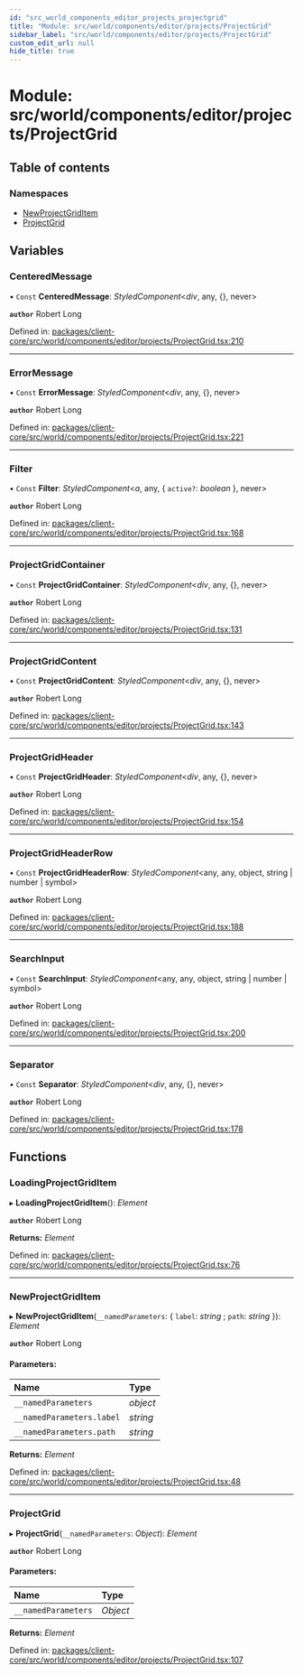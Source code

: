 ```yaml
---
id: "src_world_components_editor_projects_projectgrid"
title: "Module: src/world/components/editor/projects/ProjectGrid"
sidebar_label: "src/world/components/editor/projects/ProjectGrid"
custom_edit_url: null
hide_title: true
---
```


# Module: src/world/components/editor/projects/ProjectGrid

## Table of contents

### Namespaces

- [NewProjectGridItem](src_world_components_editor_projects_projectgrid.newprojectgriditem.md)
- [ProjectGrid](src_world_components_editor_projects_projectgrid.projectgrid.md)

## Variables

### CenteredMessage

• `Const` **CenteredMessage**: *StyledComponent*<*div*, any, {}, never\>

**`author`** Robert Long

Defined in: [packages/client-core/src/world/components/editor/projects/ProjectGrid.tsx:210](https://github.com/xr3ngine/xr3ngine/blob/673ad6a5f/packages/client-core/src/world/components/editor/projects/ProjectGrid.tsx#L210)

___

### ErrorMessage

• `Const` **ErrorMessage**: *StyledComponent*<*div*, any, {}, never\>

**`author`** Robert Long

Defined in: [packages/client-core/src/world/components/editor/projects/ProjectGrid.tsx:221](https://github.com/xr3ngine/xr3ngine/blob/673ad6a5f/packages/client-core/src/world/components/editor/projects/ProjectGrid.tsx#L221)

___

### Filter

• `Const` **Filter**: *StyledComponent*<*a*, any, { `active?`: *boolean*  }, never\>

**`author`** Robert Long

Defined in: [packages/client-core/src/world/components/editor/projects/ProjectGrid.tsx:168](https://github.com/xr3ngine/xr3ngine/blob/673ad6a5f/packages/client-core/src/world/components/editor/projects/ProjectGrid.tsx#L168)

___

### ProjectGridContainer

• `Const` **ProjectGridContainer**: *StyledComponent*<*div*, any, {}, never\>

**`author`** Robert Long

Defined in: [packages/client-core/src/world/components/editor/projects/ProjectGrid.tsx:131](https://github.com/xr3ngine/xr3ngine/blob/673ad6a5f/packages/client-core/src/world/components/editor/projects/ProjectGrid.tsx#L131)

___

### ProjectGridContent

• `Const` **ProjectGridContent**: *StyledComponent*<*div*, any, {}, never\>

**`author`** Robert Long

Defined in: [packages/client-core/src/world/components/editor/projects/ProjectGrid.tsx:143](https://github.com/xr3ngine/xr3ngine/blob/673ad6a5f/packages/client-core/src/world/components/editor/projects/ProjectGrid.tsx#L143)

___

### ProjectGridHeader

• `Const` **ProjectGridHeader**: *StyledComponent*<*div*, any, {}, never\>

**`author`** Robert Long

Defined in: [packages/client-core/src/world/components/editor/projects/ProjectGrid.tsx:154](https://github.com/xr3ngine/xr3ngine/blob/673ad6a5f/packages/client-core/src/world/components/editor/projects/ProjectGrid.tsx#L154)

___

### ProjectGridHeaderRow

• `Const` **ProjectGridHeaderRow**: *StyledComponent*<any, any, object, string \| number \| symbol\>

**`author`** Robert Long

Defined in: [packages/client-core/src/world/components/editor/projects/ProjectGrid.tsx:188](https://github.com/xr3ngine/xr3ngine/blob/673ad6a5f/packages/client-core/src/world/components/editor/projects/ProjectGrid.tsx#L188)

___

### SearchInput

• `Const` **SearchInput**: *StyledComponent*<any, any, object, string \| number \| symbol\>

**`author`** Robert Long

Defined in: [packages/client-core/src/world/components/editor/projects/ProjectGrid.tsx:200](https://github.com/xr3ngine/xr3ngine/blob/673ad6a5f/packages/client-core/src/world/components/editor/projects/ProjectGrid.tsx#L200)

___

### Separator

• `Const` **Separator**: *StyledComponent*<*div*, any, {}, never\>

**`author`** Robert Long

Defined in: [packages/client-core/src/world/components/editor/projects/ProjectGrid.tsx:178](https://github.com/xr3ngine/xr3ngine/blob/673ad6a5f/packages/client-core/src/world/components/editor/projects/ProjectGrid.tsx#L178)

## Functions

### LoadingProjectGridItem

▸ **LoadingProjectGridItem**(): *Element*

**`author`** Robert Long

**Returns:** *Element*

Defined in: [packages/client-core/src/world/components/editor/projects/ProjectGrid.tsx:76](https://github.com/xr3ngine/xr3ngine/blob/673ad6a5f/packages/client-core/src/world/components/editor/projects/ProjectGrid.tsx#L76)

___

### NewProjectGridItem

▸ **NewProjectGridItem**(`__namedParameters`: { `label`: *string* ; `path`: *string*  }): *Element*

**`author`** Robert Long

#### Parameters:

Name | Type |
:------ | :------ |
`__namedParameters` | *object* |
`__namedParameters.label` | *string* |
`__namedParameters.path` | *string* |

**Returns:** *Element*

Defined in: [packages/client-core/src/world/components/editor/projects/ProjectGrid.tsx:48](https://github.com/xr3ngine/xr3ngine/blob/673ad6a5f/packages/client-core/src/world/components/editor/projects/ProjectGrid.tsx#L48)

___

### ProjectGrid

▸ **ProjectGrid**(`__namedParameters`: *Object*): *Element*

**`author`** Robert Long

#### Parameters:

Name | Type |
:------ | :------ |
`__namedParameters` | *Object* |

**Returns:** *Element*

Defined in: [packages/client-core/src/world/components/editor/projects/ProjectGrid.tsx:107](https://github.com/xr3ngine/xr3ngine/blob/673ad6a5f/packages/client-core/src/world/components/editor/projects/ProjectGrid.tsx#L107)
